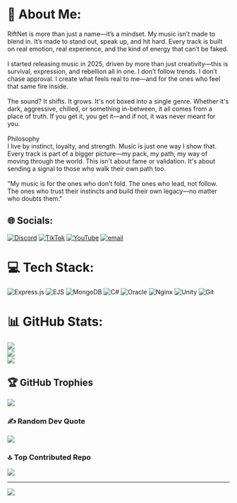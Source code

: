 # 💫 About Me:
RiftNet is more than just a name—it’s a mindset. My music isn’t made to blend in. It’s made to stand out, speak up, and hit hard. Every track is built on real emotion, real experience, and the kind of energy that can’t be faked.<br><br>I started releasing music in 2025, driven by more than just creativity—this is survival, expression, and rebellion all in one. I don’t follow trends. I don’t chase approval. I create what feels real to me—and for the ones who feel that same fire inside.<br><br>The sound? It shifts. It grows. It's not boxed into a single genre. Whether it's dark, aggressive, chilled, or something in-between, it all comes from a place of truth. If you get it, you get it—and if not, it was never meant for you.<br><br>Philosophy<br>I live by instinct, loyalty, and strength. Music is just one way I show that. Every track is part of a bigger picture—my pack, my path, my way of moving through the world. This isn't about fame or validation. It's about sending a signal to those who walk their own path too.<br><br>"My music is for the ones who don’t fold. The ones who lead, not follow. The ones who trust their instincts and build their own legacy—no matter who doubts them."


## 🌐 Socials:
[![Discord](https://img.shields.io/badge/Discord-%237289DA.svg?logo=discord&logoColor=white)](https://RiftNet.net/discord) [![TikTok](https://img.shields.io/badge/TikTok-%23000000.svg?logo=TikTok&logoColor=white)](https://www.tiktok.com/@riftnet) [![YouTube](https://img.shields.io/badge/YouTube-%23FF0000.svg?logo=YouTube&logoColor=white)](https://www.youtube.com/@RiftNet1) [![email](https://img.shields.io/badge/Email-D14836?logo=gmail&logoColor=white)](mailto:contact@RiftNet.net) 

# 💻 Tech Stack:
![Express.js](https://img.shields.io/badge/express.js-%23404d59.svg?style=plastic&logo=express&logoColor=%2361DAFB) ![EJS](https://img.shields.io/badge/ejs-%23B4CA65.svg?style=plastic&logo=ejs&logoColor=black) ![MongoDB](https://img.shields.io/badge/MongoDB-%234ea94b.svg?style=plastic&logo=mongodb&logoColor=white) ![C#](https://img.shields.io/badge/c%23-%23239120.svg?style=plastic&logo=csharp&logoColor=white) ![Oracle](https://img.shields.io/badge/Oracle-F80000?style=plastic&logo=oracle&logoColor=white) ![Nginx](https://img.shields.io/badge/nginx-%23009639.svg?style=plastic&logo=nginx&logoColor=white) ![Unity](https://img.shields.io/badge/unity-%23000000.svg?style=plastic&logo=unity&logoColor=white) ![Git](https://img.shields.io/badge/git-%23F05033.svg?style=plastic&logo=git&logoColor=white)
# 📊 GitHub Stats:
![](https://github-readme-stats.vercel.app/api?username=RiftNet&theme=dark&hide_border=false&include_all_commits=true&count_private=true)<br/>
![](https://nirzak-streak-stats.vercel.app/?user=RiftNet&theme=dark&hide_border=false)<br/>
![](https://github-readme-stats.vercel.app/api/top-langs/?username=RiftNet&theme=dark&hide_border=false&include_all_commits=true&count_private=true&layout=compact)

## 🏆 GitHub Trophies
![](https://github-profile-trophy.vercel.app/?username=RiftNet&theme=default&no-frame=false&no-bg=true&margin-w=4)

### ✍️ Random Dev Quote
![](https://quotes-github-readme.vercel.app/api?type=horizontal&theme=radical)

### 🔝 Top Contributed Repo
![](https://github-contributor-stats.vercel.app/api?username=RiftNet&limit=5&theme=dark&combine_all_yearly_contributions=true)

---
[![](https://visitcount.itsvg.in/api?id=RiftNet&icon=3&color=4)](https://visitcount.itsvg.in)

<!-- Proudly created with GPRM ( https://gprm.itsvg.in ) -->
